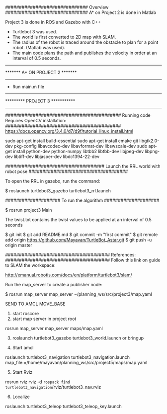 ##############################
Overview
##############################
A* on Project 2 is done in Matlab

Project 3 is done in ROS and Gazebo with C++

 * Turtlebot 3 was used.
 * The world is first converted to 2D map with SLAM.
 * The radius of the robot is traced around the obstacle to plan for a point robot. (Matlab was used).
 * The main code plans the path and publishes the velocity in order at an interval of 0.5 seconds. 

*******************************
******* A* ON PROJECT 2 *******
*******************************
 * Run main.m file

*******************************
********* PROJECT 3 ***********
*******************************
##########################################
Running code Requires OpenCV installation:
##########################################
 https://docs.opencv.org/3.4.0/d7/d9f/tutorial_linux_install.html

 sudo apt-get install build-essential
 sudo apt-get install cmake git libgtk2.0-dev pkg-config libavcodec-dev libavformat-dev libswscale-dev
 sudo apt-get install python-dev python-numpy libtbb2 libtbb-dev libjpeg-dev libpng-dev libtiff-dev libjasper-dev libdc1394-22-dev

####################################
Launch the RRL world with robot pose 
####################################

To open the RRL in gazebo, run the command:

 $ roslaunch turtlebot3_gazebo turtlebot3_rrl.launch

####################
To run the algorithm
####################

 $ rosrun project3 Main

 The twist.txt contains the twist values to be applied at an interval of 0.5 seconds

 $ git init
 $ git add README.md
 $ git commit -m "first commit"
 $ git remote add origin https://github.com/Mayavan/TurtleBot_Astar.git
 $ git push -u origin master

######################################
References:
######################################
Follow this link on guide to SLAM the workspace:

http://emanual.robotis.com/docs/en/platform/turtlebot3/slam/

Run the map_server to create a publisher node:

$ rosrun map_server map_server ~/planning_ws/src/project3/map.yaml


SEND TO AMCL MOVE_BASE

1) start roscore
2) start map server in project root

rosrun map_server map_server maps/map.yaml

3) roslaunch turtlebot3_gazebo turtlebot3_world.launch    or    bringup

4) Start amcl

roslaunch turtlebot3_navigation turtlebot3_navigation.launch map_file:=/home/mayavan/planning_ws/src/project5/maps/map.yaml

5) Start Rviz

rosrun rviz rviz -d `rospack find turtlebot3_navigation`/rviz/turtlebot3_nav.rviz

6) Localize

roslaunch turtlebot3_teleop turtlebot3_teleop_key.launch





